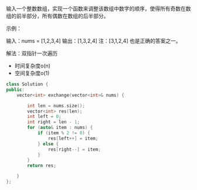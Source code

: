 <!--
 * @Author: huangqianfei
 * @Date: 2023-09-17 18:54:04
 * @LastEditTime: 2023-09-17 18:55:58
 * @Description: 
-->
输入一个整数数组，实现一个函数来调整该数组中数字的顺序，使得所有奇数在数组的前半部分，所有偶数在数组的后半部分。

 

示例：

输入：nums = [1,2,3,4]
输出：[1,3,2,4] 
注：[3,1,2,4] 也是正确的答案之一。

解法：双指针一次遍历
* 时间复杂度o(n)
* 空间复杂度o(1)

```cpp
class Solution {
public:
    vector<int> exchange(vector<int>& nums) {

        int len = nums.size();
        vector<int> res(len);
        int left = 0;
        int right = len - 1;
        for (auto& item : nums) {
            if (item % 2 != 0) {
                res[left++] = item;
            } else {
                res[right--] = item;
            }
        }
        return res;

    }
};
```